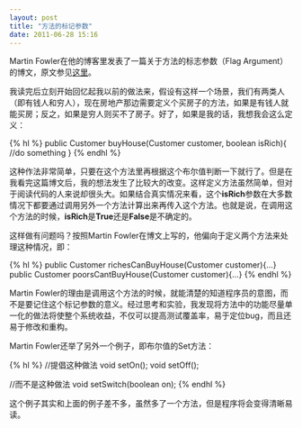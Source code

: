 ```yaml
---
layout: post
title: "方法的标记参数"
date: 2011-06-28 15:16
---
```

Martin Fowler在他的博客里发表了一篇关于方法的标志参数（Flag Argument）的博文，原文参见[这里](http://martinfowler.com/bliki/FlagArgument.html "http://martinfowler.com/bliki/FlagArgument.html")。

我读完后立刻开始回忆起我以前的做法来，假设有这样一个场景，我们有两类人（即有钱人和穷人），现在房地产那边需要定义个买房子的方法，如果是有钱人就能买房；反之，如果是穷人则买不了房子。好了，如果是我的话，我想我会这么定义：

{% hl %}
public Customer buyHouse(Customer customer, boolean isRich){
    //do something
}
{% endhl %}

这种作法非常简单，只要在这个方法里再根据这个布尔值判断一下就行了。但是在我看完这篇博文后，我的想法发生了比较大的改变。这样定义方法虽然简单，但对于阅读代码的人来说却很头大。如果结合真实情况来看，这个**isRich**参数在大多数情况下都要通过调用另外一个方法计算出来再传入这个方法。也就是说，在调用这个方法的时候，**isRich**是**True**还是**False**是不确定的。

这样做有问题吗？按照Martin Fowler在博文上写的，他偏向于定义两个方法来处理这种情况，即：

{% hl %}
public Customer richesCanBuyHouse(Customer customer){...}
public Customer poorsCantBuyHouse(Customer customer){...}
{% endhl %}

Martin Fowler的理由是调用这个方法的时候，就能清楚的知道程序员的意图，而不是要记住这个标记参数的意义。经过思考和实验，我发现将方法中的功能尽量单一化的做法将使整个系统收益，不仅可以提高测试覆盖率，易于定位bug，而且还易于修改和重构。

Martin Fowler还举了另外一个例子，即布尔值的Set方法：

{% hl %}
//提倡这种做法
void setOn();
void setOff();

//而不是这种做法
void setSwitch(boolean on);
{% endhl %}

这个例子其实和上面的例子差不多，虽然多了一个方法，但是程序将会变得清晰易读。


